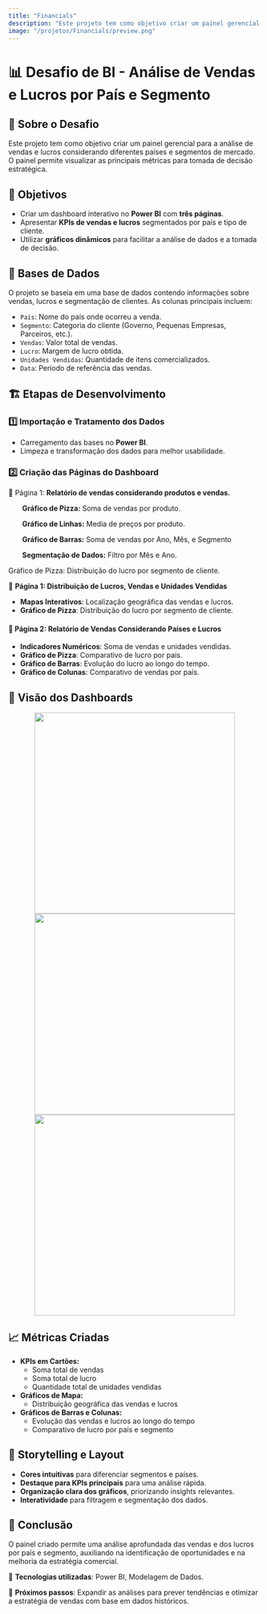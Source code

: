 ```yaml
---
title: "Financials"
description: "Este projeto tem como objetivo criar um painel gerencial para a análise de vendas e lucros considerando diferentes países e segmentos de mercado."
image: "/projetos/Financials/preview.png"
---
```


# 📊 Desafio de BI - Análise de Vendas e Lucros por País e Segmento

## 📌 Sobre o Desafio

Este projeto tem como objetivo criar um painel gerencial para a análise de vendas e lucros considerando diferentes países e segmentos de mercado. O painel permite visualizar as principais métricas para tomada de decisão estratégica.

## 🎯 Objetivos

- Criar um dashboard interativo no **Power BI** com **três páginas**.
- Apresentar **KPIs de vendas e lucros** segmentados por país e tipo de cliente.
- Utilizar **gráficos dinâmicos** para facilitar a análise de dados e a tomada de decisão.

## 📂 Bases de Dados

O projeto se baseia em uma base de dados contendo informações sobre vendas, lucros e segmentação de clientes. As colunas principais incluem:

- `País`: Nome do país onde ocorreu a venda.
- `Segmento`: Categoria do cliente (Governo, Pequenas Empresas, Parceiros, etc.).
- `Vendas`: Valor total de vendas.
- `Lucro`: Margem de lucro obtida.
- `Unidades Vendidas`: Quantidade de itens comercializados.
- `Data`: Período de referência das vendas.

## 🏗️ Etapas de Desenvolvimento

### **1️⃣ Importação e Tratamento dos Dados**

- Carregamento das bases no **Power BI**.
- Limpeza e transformação dos dados para melhor usabilidade.

### **2️⃣ Criação das Páginas do Dashboard**

📌 Página 1: **Relatório de vendas considerando produtos e vendas.**

       **Gráfico de Pizza:** Soma de vendas por produto.

       **Gráfico de Linhas:** Media de preços por produto.

       **Gráfico de Barras:** Soma de vendas por Ano, Mês, e Segmento

       **Segmentação de Dados:** Filtro por Mês e Ano.

Gráfico de Pizza: Distribuição do lucro por segmento de cliente.

📌 **Página 1: Distribuição de Lucros, Vendas e Unidades Vendidas**

- **Mapas Interativos**: Localização geográfica das vendas e lucros.
- **Gráfico de Pizza**: Distribuição do lucro por segmento de cliente.

#### 📌 **Página 2: Relatório de Vendas Considerando Países e Lucros**

- **Indicadores Numéricos**: Soma de vendas e unidades vendidas.
- **Gráfico de Pizza**: Comparativo de lucro por país.
- **Gráfico de Barras**: Evolução do lucro ao longo do tempo.
- **Gráfico de Colunas**: Comparativo de vendas por país.

## 📸 Visão dos Dashboards  

<p align="center">
  <img src="/projetos/Financials/imagens/tela1.png" height="400px">
  <img src="/projetos/Financials/imagens/tela2.png" height="400px">
  <img src="/projetos/Financials/imagens/tela3.png" height="400px">
</p>


## 📈 Métricas Criadas

- **KPIs em Cartões:**
  - Soma total de vendas
  - Soma total de lucro
  - Quantidade total de unidades vendidas
- **Gráficos de Mapa:**
  - Distribuição geográfica das vendas e lucros
- **Gráficos de Barras e Colunas:**
  - Evolução das vendas e lucros ao longo do tempo
  - Comparativo de lucro por país e segmento

## 🎨 Storytelling e Layout

- **Cores intuitivas** para diferenciar segmentos e países.
- **Destaque para KPIs principais** para uma análise rápida.
- **Organização clara dos gráficos**, priorizando insights relevantes.
- **Interatividade** para filtragem e segmentação dos dados.

## 🚀 Conclusão

O painel criado permite uma análise aprofundada das vendas e dos lucros por país e segmento, auxiliando na identificação de oportunidades e na melhoria da estratégia comercial.

🔗 **Tecnologias utilizadas**: Power BI, Modelagem de Dados.

📢 **Próximos passos**: Expandir as análises para prever tendências e otimizar a estratégia de vendas com base em dados históricos.

